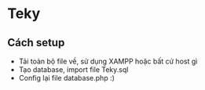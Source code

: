 # Teky
## Cách setup

- Tải toàn bộ file về, sử dụng XAMPP hoặc bất cứ host gì
- Tạo database, import file Teky.sql
- Config lại file database.php :)
